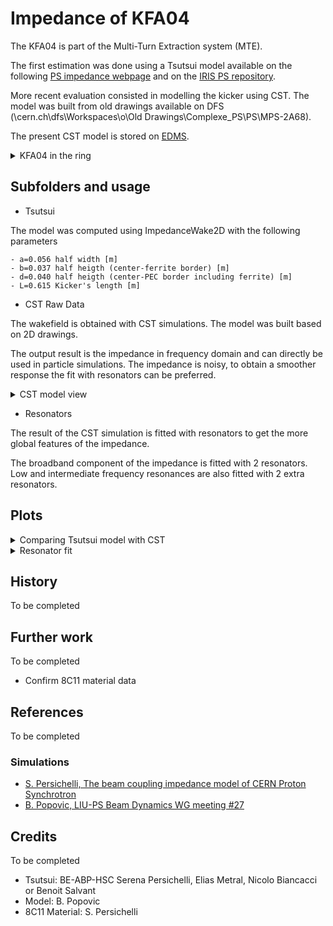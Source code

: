 # Impedance of KFA04

The KFA04 is part of the Multi-Turn Extraction system (MTE).

The first estimation was done using a Tsutsui model available on the following [PS impedance webpage](http://impedance.web.cern.ch/impedance/)
and on the [IRIS PS repository](https://gitlab.cern.ch/IRIS/PS_IW_model/-/tree/master/Impedances/Longitudinal).

More recent evaluation consisted in modelling the kicker
using CST. The model was built from old drawings available on
DFS (\\cern.ch\dfs\Workspaces\o\Old Drawings\Complexe_PS\PS\MPS-2A68).

The present CST model is stored on
[EDMS](https://edms.cern.ch/ui/#!master/navigator/document?P:100327819:100451893:subDocs).

<details>
  <summary>KFA04 in the ring</summary>
  <img src="http://cern.ch/psring/psring/pictures/big/ss04i-a.jpg">
</details>

## Subfolders and usage

- Tsutsui

The model was computed using ImpedanceWake2D with the following parameters

    - a=0.056 half width [m]
    - b=0.037 half heigth (center-ferrite border) [m]
    - d=0.040 half heigth (center-PEC border including ferrite) [m]
    - L=0.615 Kicker's length [m]

- CST Raw Data

The wakefield is obtained with CST simulations. The model was
built based on 2D drawings.

The output result is the impedance in frequency domain and
can directly be used in particle simulations. The impedance
is noisy, to obtain a smoother response the fit with resonators
can be preferred.

<details>
  <summary>CST model view</summary>
  <img src="cst_raw_data/cst_model_images/KFA04_CST_Model_View1.png">
  <img src="cst_raw_data/cst_model_images/KFA04_CST_Model_View2.png">
  <img src="cst_raw_data/cst_model_images/KFA04_CST_Model_View3.png">
  <img src="cst_raw_data/cst_model_images/KFA04_CST_Model_View4.png">
</details>

- Resonators

The result of the CST simulation is fitted with resonators to get
the more global features of the impedance.

The broadband component of the impedance is fitted with 2 resonators.
Low and intermediate frequency resonances are also fitted with
2 extra resonators.

## Plots

<details>
  <summary>Comparing Tsutsui model with CST</summary>
  <img src="Tsutsui/comparison_tsu_cst.png">
</details>

<details>
  <summary>Resonator fit</summary>
  <img src="Resonators/fitted_broadband.png">
  <img src="Resonators/fitted_broadband_realimag.png">
  <img src="Resonators/fitted_broadband_extra_resonances.png">
</details>

## History

To be completed

## Further work

To be completed

- Confirm 8C11 material data

## References

To be completed

### Simulations

- [S. Persichelli, The beam coupling impedance model of CERN Proton Synchrotron](https://cds.cern.ch/record/2027523)
- [B. Popovic, LIU-PS Beam Dynamics WG meeting \#27](https://indico.cern.ch/event/801198/contributions/3329723/attachments/1803818/2943005/PS_Imped_Model_Update_280219_FINAL.pdf)

## Credits

To be completed

- Tsutsui: BE-ABP-HSC Serena Persichelli, Elias Metral, Nicolo Biancacci or Benoit Salvant
- Model: B. Popovic
- 8C11 Material: S. Persichelli
